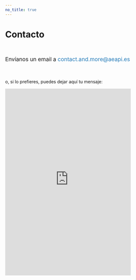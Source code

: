 ```yaml
---
no_title: true
---
```


<style>
    #backgroundImage {
        background-image: url('assets/img/background_5.jpg');
    }

    #content,
    #content p {
        text-align: center;
    }

    p#emailParagraph {
        margin: 3em 0;
        font-size: 1.25em;
    }

    .email {
        color: #267CB9;
    }
</style>

# Contacto

<p id="emailParagraph">
    <i class="icon-mail"></i> Envíanos un email a <span class="email">contact<span class="antispam">.and.more</span>@aeapi.es</span>
</p>

o, si lo prefieres, puedes dejar aquí tu mensaje:

<iframe src="https://docs.google.com/forms/d/e/1FAIpQLSelaLEwW698RR7vKIFh_lnvSlZh2LFKOQrsQ-Ij3K1bKj11Hw/viewform?embedded=true" width="80%" height="600" frameborder="0" marginheight="0" marginwidth="0">Cargando…</iframe>
